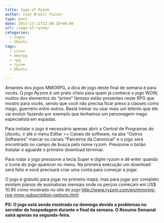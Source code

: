 ```yaml
---
title: Saga of Ryzom
author: Ivan Brasil Fuzzer
type: post
date: 2011-12-11T22:40:10+00:00
url: /saga-of-ryzom/
categories:
  - Jogos
  - Ubuntu
tags:
  - Linux
  - mmorpg
  - rpg
  - ryzom
  - Ubuntu

---
```

Amantes dos jogos MMORPG, a dica de jogo deste final de semana é para vocês. O jogo Ryzom é um prato cheio para quem já conhece o jogo WOW, muitos dos elementos do &#8220;primo&#8221; famoso estão presentes neste RPG que mostro para vocês, sendo que você não precisa ficar preso a classes como mago, guerreiro entre outros. Basta treinar ou usar mais um telento que ele vai evoluir fazendo por exemplo que tenhamos um personagem mago especialista em espadas.

<p style="text-align: center;">
</p>

Para instalar o jogo é necessário apenas abrir a Central de Programas do Ubuntu, ir até o menu Editar >> Canais de software, na aba &#8220;Outros Softwares&#8221; marcar os canais &#8220;Parceiros da Canonical&#8221; e o jogo será encontrado no campo de busca pelo nome ryzom. Pressione o botão Instalar e aguarde o primeiro download terminar.

Para rodar o jogo pressione a tecla Super e digite ryzom e dê enter quando o ícone do jogo aparecer no menu. Na primeira execução um download será feito e você precisará criar uma conta para começar a jogar.

O jogo é gratuito para jogar no primeiro mapa, mas para jogar por completo existem planos de assinaturas mensais onde os perços começam em US$ 10.95 como mostrado no site do jogo <http://www.ryzom.com/en/mmorpg-rpg-mmo-subscription-options.html>

**PS: O jogo está sendo mostrado no domingo devido a problemas no servidor de hospedagem durante o final da semana. O Resumo Semanal sairá apenas na segunda-feira.**